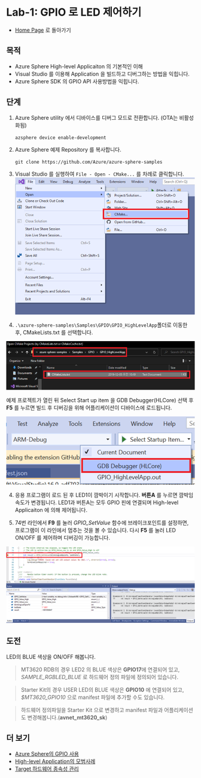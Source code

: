 # Lab-1: GPIO 로 LED 제어하기

- [Home Page](README.md) 로 돌아가기

## 목적

- Azure Sphere High-level Applicaiton 의 기본적인 이해
- Visual Studio 를 이용해 Application 을 빌드하고 디버그하는 방법을 익힙니다.
- Azure Sphere SDK 의 GPIO API 사용방법을 익힙니다.

## 단계

1. Azure Sphere utility 에서 디바이스를 디버그 모드로 전환합니다. (OTA는 비활성화됨)
   
   `azsphere device enable-development`

2. Azure Sphere 예제 Repository 를 복사합니다.

    `git clone https://github.com/Azure/azure-sphere-samples`

3. Visual Studio 를 실행하여 `File - Open - CMake...` 를 차례로 클릭합니다.
![](images/open_CMake.png)

3. `.\azure-sphere-samples\Samples\GPIO\GPIO_HighLevelApp`폴더로 이동한 후, CMakeLists.txt 를 선택합니다. 
   
 
 ![](images/open_CMake_GPIO_HLA.png)

예제 프로젝트가 열린 뒤 Select Start up item 을 GDB Debugger(HLCore) 선택 후 **F5** 를 누르면 빌드 후 디버깅을 위해 어플리케이션이 디바이스에 로드됩니다.

 ![](images/GDB.png)
   
4. 응용 프로그램이 로드 된 후 LED1이 깜박이기 시작합니다. **버튼A**
를 누르면 깜박임 속도가 변경됩니다. LED1과 버튼A는 모두 GPIO 핀에 연결되며 High-level Applicaiton 에 의해 제어됩니다.


5. 74번 라인에서 **F9** 를 눌러 *GPIO_SetValue* 함수에 브레이크포인트를 설정하면, 
프로그램이 이 라인에서 멈추는 것을 볼 수 있습니다. 다시 **F5** 를 눌러 LED ON/OFF 를 제어하며 디버깅이 가능합니다.

 ![](images/debug.png)

## 도전

LED의 BLUE 색상을 ON/OFF 해봅니다.

> MT3620 RDB의 경우 LED2 의 BLUE 색상은 **GPIO17**에 연결되어 있고, *SAMPLE_RGBLED_BLUE* 로 하드웨어 정의 파일에 정의되어 있습니다.

> Starter Kit의 경우 USER LED의 BLUE 색상은 **GPIO10** 에 연결되어 있고, *$MT3620_GPIO10* 으로 manifest 파일에 추가할 수도 있습니다.

> 하드웨어 정의파일을 Starter Kit 으로 변경하고 manifest 파일과 어플리케이션도 변경해봅니다.(**avnet_mt3620_sk**)

## 더 보기
- [Azure Sphere의 GPIO 사용](https://docs.microsoft.com/ko-kr/azure-sphere/app-development/gpio)
- [High-level Application의 모범사례](https://docs.microsoft.com/ko-kr/azure-sphere/app-development/initialization-termination)
- [Target 하드웨어 종속성 관리](https://docs.microsoft.com/ko-kr/azure-sphere/app-development/manage-hardware-dependencies)


